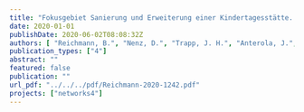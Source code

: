 ```yaml
---
title: "Fokusgebiet Sanierung und Erweiterung einer Kindertagesstätte. Arbeitshilfe für die Planung blau-grün-grau gekoppelter Infrastrukturen in der wassersensiblen Stadt"
date: 2020-01-01
publishDate: 2020-06-02T08:08:32Z
authors: [ "Reichmann, B.", "Nenz, D.", "Trapp, J. H.", "Anterola, J.", "Möller, C.", "matzinger", "rouault", "Gunkel, M." ]
publication_types: ["4"]
abstract: ""
featured: false
publication: ""
url_pdf: "../../../pdf/Reichmann-2020-1242.pdf"
projects: ["networks4"]
---
```


